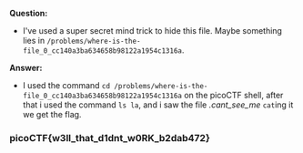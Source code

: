__Question:__

- I've used a super secret mind trick to hide this file. Maybe something lies in `/problems/where-is-the-file_0_cc140a3ba634658b98122a1954c1316a`.

__Answer:__

- I used the command `cd /problems/where-is-the-file_0_cc140a3ba634658b98122a1954c1316a` on the picoCTF shell, after that i used the command `ls la`, and i saw the file _.cant_see_me_ `cat`ing it we get the flag.


### picoCTF{w3ll_that_d1dnt_w0RK_b2dab472}
